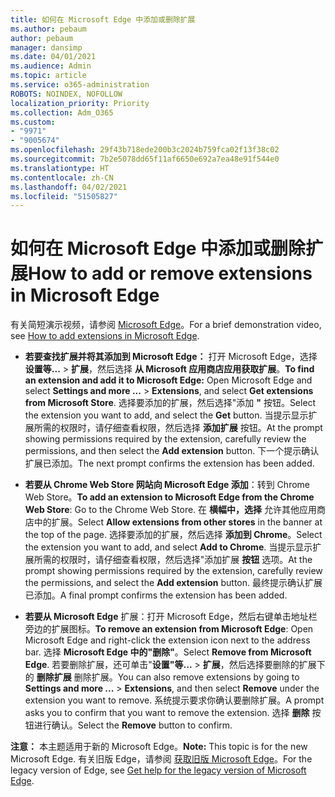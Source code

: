 ```yaml
---
title: 如何在 Microsoft Edge 中添加或删除扩展
ms.author: pebaum
author: pebaum
manager: dansimp
ms.date: 04/01/2021
ms.audience: Admin
ms.topic: article
ms.service: o365-administration
ROBOTS: NOINDEX, NOFOLLOW
localization_priority: Priority
ms.collection: Adm_O365
ms.custom:
- "9971"
- "9005674"
ms.openlocfilehash: 29f43b718ede200b3c2024b759fca02f13f38c02
ms.sourcegitcommit: 7b2e5078dd65f11af6650e692a7ea48e91f544e0
ms.translationtype: HT
ms.contentlocale: zh-CN
ms.lasthandoff: 04/02/2021
ms.locfileid: "51505827"
---
```

# <a name="how-to-add-or-remove-extensions-in-microsoft-edge"></a><span data-ttu-id="055cf-102">如何在 Microsoft Edge 中添加或删除扩展</span><span class="sxs-lookup"><span data-stu-id="055cf-102">How to add or remove extensions in Microsoft Edge</span></span>

<span data-ttu-id="055cf-103">有关简短演示视频，请参阅 [Microsoft Edge](https://support.microsoft.com/help/4027935/windows-10-add-or-remove-browser-extensions)。</span><span class="sxs-lookup"><span data-stu-id="055cf-103">For a brief demonstration video, see [How to add extensions in Microsoft Edge](https://support.microsoft.com/help/4027935/windows-10-add-or-remove-browser-extensions).</span></span>

- <span data-ttu-id="055cf-104">**若要查找扩展并将其添加到 Microsoft Edge：** 打开 Microsoft Edge，选择 **设置等...** > **扩展**，然后选择 **从 Microsoft 应用商店应用获取扩展**。</span><span class="sxs-lookup"><span data-stu-id="055cf-104">**To find an extension and add it to Microsoft Edge:** Open Microsoft Edge and select **Settings and more ...** > **Extensions**, and select **Get extensions from Microsoft Store**.</span></span> <span data-ttu-id="055cf-105">选择要添加的扩展，然后选择"添加 **"** 按钮。</span><span class="sxs-lookup"><span data-stu-id="055cf-105">Select the extension you want to add, and select the **Get** button.</span></span> <span data-ttu-id="055cf-106">当提示显示扩展所需的权限时，请仔细查看权限，然后选择 **添加扩展** 按钮。</span><span class="sxs-lookup"><span data-stu-id="055cf-106">At the prompt showing permissions required by the extension, carefully review the permissions, and then select the **Add extension** button.</span></span> <span data-ttu-id="055cf-107">下一个提示确认扩展已添加。</span><span class="sxs-lookup"><span data-stu-id="055cf-107">The next prompt confirms the extension has been added.</span></span>

- <span data-ttu-id="055cf-108">**若要从 Chrome Web Store 网站向 Microsoft Edge 添加**：转到 Chrome Web Store。</span><span class="sxs-lookup"><span data-stu-id="055cf-108">**To add an extension to Microsoft Edge from the Chrome Web Store**: Go to the Chrome Web Store.</span></span> <span data-ttu-id="055cf-109">在 **横幅中，选择** 允许其他应用商店中的扩展。</span><span class="sxs-lookup"><span data-stu-id="055cf-109">Select **Allow extensions from other stores** in the banner at the top of the page.</span></span> <span data-ttu-id="055cf-110">选择要添加的扩展，然后选择 **添加到 Chrome**。</span><span class="sxs-lookup"><span data-stu-id="055cf-110">Select the extension you want to add, and select **Add to Chrome**.</span></span> <span data-ttu-id="055cf-111">当提示显示扩展所需的权限时，请仔细查看权限，然后选择"添加扩展 **按钮** 选项。</span><span class="sxs-lookup"><span data-stu-id="055cf-111">At the prompt showing permissions required by the extension, carefully review the permissions, and select the **Add extension** button.</span></span> <span data-ttu-id="055cf-112">最终提示确认扩展已添加。</span><span class="sxs-lookup"><span data-stu-id="055cf-112">A final prompt confirms the extension has been added.</span></span>

- <span data-ttu-id="055cf-113">**若要从 Microsoft Edge** 扩展：打开 Microsoft Edge，然后右键单击地址栏旁边的扩展图标。</span><span class="sxs-lookup"><span data-stu-id="055cf-113">**To remove an extension from Microsoft Edge**: Open Microsoft Edge and right-click the extension icon next to the address bar.</span></span> <span data-ttu-id="055cf-114">选择 **Microsoft Edge 中的"删除"**。</span><span class="sxs-lookup"><span data-stu-id="055cf-114">Select **Remove from Microsoft Edge**.</span></span> <span data-ttu-id="055cf-115">若要删除扩展，还可单击"**设置"等...** > **扩展**，然后选择要删除的扩展下的 **删除扩展** 删除扩展。</span><span class="sxs-lookup"><span data-stu-id="055cf-115">You can also remove extensions by going to **Settings and more ...** > **Extensions**, and then select **Remove** under the extension you want to remove.</span></span> <span data-ttu-id="055cf-116">系统提示要求你确认要删除扩展。</span><span class="sxs-lookup"><span data-stu-id="055cf-116">A prompt asks you to confirm that you want to remove the extension.</span></span> <span data-ttu-id="055cf-117">选择 **删除** 按钮进行确认。</span><span class="sxs-lookup"><span data-stu-id="055cf-117">Select the **Remove** button to confirm.</span></span>

<span data-ttu-id="055cf-118">**注意：** 本主题适用于新的 Microsoft Edge。</span><span class="sxs-lookup"><span data-stu-id="055cf-118">**Note:** This topic is for the new Microsoft Edge.</span></span> <span data-ttu-id="055cf-119">有关旧版 Edge，请参阅 [获取旧版 Microsoft Edge](https://support.microsoft.com/hub/4522743/microsoft-edge-help)。</span><span class="sxs-lookup"><span data-stu-id="055cf-119">For the legacy version of Edge, see [Get help for the legacy version of Microsoft Edge](https://support.microsoft.com/hub/4522743/microsoft-edge-help).</span></span>